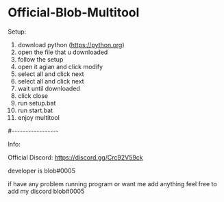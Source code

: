 # Official-Blob-Multitool

Setup:

1. download python (https://python.org)
2. open the file that u downloaded
3. follow the setup
4. open it agian and click modify
5. select all and click next
6. select all and click next
7. wait until downloaded
8. click close
9. run setup.bat
10. run start.bat
11. enjoy multitool

#-----------------

Info:

Official Discord: https://discord.gg/Crc92V59ck

developer is blob#0005

if have any problem running program or want me add anything feel free to add my discord blob#0005
